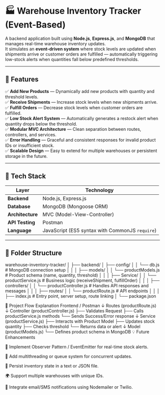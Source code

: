# 🏭 Warehouse Inventory Tracker (Event-Based)

A backend application built using **Node.js**, **Express.js**, and **MongoDB** that manages real-time warehouse inventory updates.  
It simulates an **event-driven system** where stock levels are updated when shipments arrive or customer orders are fulfilled — automatically triggering low-stock alerts when quantities fall below predefined thresholds.

---

## 🚀 Features

✅ **Add New Products** — Dynamically add new products with quantity and threshold levels.  
✅ **Receive Shipments** — Increase stock levels when new shipments arrive.  
✅ **Fulfill Orders** — Decrease stock levels when customer orders are fulfilled.  
✅ **Low Stock Alert System** — Automatically generates a restock alert when quantity drops below the threshold.  
✅ **Modular MVC Architecture** — Clean separation between routes, controllers, and services.  
✅ **Error Handling** — Graceful and consistent responses for invalid product IDs or insufficient stock.  
✅ **Scalable Design** — Easy to extend for multiple warehouses or persistent storage in the future.

---

## 🧩 Tech Stack

| Layer | Technology |
|--------|-------------|
| **Backend** | Node.js, Express.js |
| **Database** | MongoDB (Mongoose ORM) |
| **Architecture** | MVC (Model-View-Controller) |
| **API Testing** | Postman |
| **Language** | JavaScript (ES5 syntax with CommonJS `require`) |

---

## 📂 Folder Structure

warehouse-inventory-tracker/
│
├── backend/
│ ├── config/
│ │ └── db.js # MongoDB connection setup
│ │
│ ├── models/
│ │ └── productModels.js # Product schema (name, quantity, threshold)
│ │
│ ├── Service/
│ │ └── productService.js # Business logic (receiveShipment, fulfillOrder)
│ │
│ ├── controllers/
│ │ └── productController.js # Handles API responses and messages
│ │
│ ├── routes/
│ │ └── productRoute.js # API endpoints
│ │
│ ├── index.js # Entry point, server setup, route linking
│ └── package.json

🧭 Project Flow Explanation
Frontend / Postman
      ↓
Routes (productRoute.js)
      ↓
Controller (productController.js)
  ├── Validates Request
  ├── Calls productService.js methods
  └── Sends Success/Error response
      ↓
Service (productService.js)
  ├── Interacts with Product Model
  ├── Updates stock quantity
  ├── Checks threshold
  └── Returns data or alert
      ↓
Model (productModels.js)
  └── Defines product schema in MongoDB
💡 Future Enhancements

🔔 Implement Observer Pattern / EventEmitter for real-time stock alerts.

🧵 Add multithreading or queue system for concurrent updates.

💾 Persist inventory state in a text or JSON file.

🌍 Support multiple warehouses with unique IDs.

🧠 Integrate email/SMS notifications using Nodemailer or Twilio.
